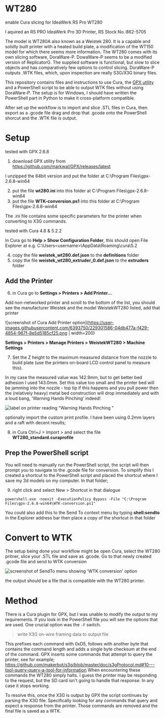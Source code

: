 # WT280
enable Cura slicing for IdeaWerk RS Pro WT280

I aquired an RS PRO IdeaWerk Pro 3D Printer, RS Stock No.:862-5705

The model is WT280A also known as a Weistek 280. It is a capable and solidly built printer with a heated build plate, a modification of the WT150 model for which there seems more information. The WT280 comes with its own slicing software, DoraWare-P. DowaWare-P seems to be a modified version of ReplicatorG. The supplied software is functional, but slow to slice objects and has comparatively few options to control slicing. DoraWare-P outputs .WTK files, which, upon inspection are really S3G/X3G binary files.

This repository contains files and instructions to use Cura, the [GPX utility](https://github.com/markwal/GPX) and a PowerShell script to be able to output WTK files without using DoraWare-P. The setup is for Windows, I should have written the PowerShell part in Python to make it cross-platform compatible.

After set up the workflow is to import and slice .STL files in Cura, then export as a .gcode file drag and drop that .gcode onto the PowerShell shorcut and the .WTK file is output.

# Setup
tested with GPX 2.6.8

1. download GPX utility from https://github.com/markwal/GPX/releases/latest

I unzipped the 64bit version and put the folder at C:\Program Files\gpx-2.6.8-win64

2. put the file **wt280.ini** into this folder at C:\Program Files\gpx-2.6.8-win64
3. put the file **WTK-conversion.ps1** into this folder at C:\Program Files\gpx-2.6.8-win64

The .ini file contains some specific parameters for the printer when converting to X3G commands.

tested with Cura 4.8 & 5.2.2

In Cura go to **Help > Show Configuration Folder**, this should open File Explorer at e.g. C:\Users\<username>\AppData\Roaming\cura\5.2

4. copy the file **weistek_wt280.def.json** to the **definitions** folder
5. copy the file **weistek_wt280_extruder_0.def.json** to the **extruders** folder

## Add the Printer
6. in Cura go to **Settings > Printers > Add Printer...**

Add non-networked printer and scroll to the bottom of the list, you should see the manufacturer Weistek and the model WeistekWT280 listed, add that printer

![screenshot of Cura Add Printer option](https://user-images.githubusercontent.com/6393750/229301586-04db477a-f429-4854-967f-8e5d5185cf25.png | width=200)


**Settings > Printers > Manage Printers > WeistekWT280 > Machine Settings**

7. Set the Z height to the maximum measured distance from the nozzle to build plate (use the printers on-board LCD control panel to measure this). 

In my case the measured value was 142.9mm, but to get better bed adhesion I used 143.0mm. Set this value too small and the printer bed will be jamming into the nozzle - top tip if this happens and you pull power then the (relatively heavy) metal bed construction will drop immediately and with a loud bang, 'Warning Hands Pinching' indeed!

![label on printer reading "Warning Hands Pinching "](https://user-images.githubusercontent.com/6393750/229301043-e561677d-fbb0-4efa-8804-5de71da037dc.jpg|width=100px)

optionally import the custom print profile. I have been using 0.2mm layers and a raft with decent results;

8. in Cura Ctrl+J > Import > and select the file **WT280_standard.curaprofile**

## Prep the PowerShell script
You will need to manually run the PowerShell script, the script will then prompt you to navigate to the .gcode file for conversion. To simplify this I created a shortcut to the PowerShell script and placed the shortcut where I save my 3d models on my computer. In that folder;

9. right click and select New > Shortcut
in that dialogue 

`powershell.exe -noexit -ExecutionPolicy Bypass -File "C:\Program Files\gpx-2.6.8-win64\WTK-conversion.ps1"`

You could also add this to the Send To context menu by typing **shell:sendto** in the Explorer address bar then place a copy of the shortcut in that folder

# Convert to WTK
The setup being done your workflow might be open Cura, select the WT280 pritner, slice your .STL file and save as .gcode. Go to that newly created .gcode file and send to WTK conversion

![screenshot of SendTo menu showing 'WTK conversion' option](https://user-images.githubusercontent.com/6393750/229301508-9c578800-9d2e-48ca-877d-e0a7d29f5937.png)

the output should be a file that is compatible with the WT280 printer.

# Method
There is a Cura plugin for GPX, but I was unable to modify the output to my requirements. If you look in the PowerShell file you will see the options that are used. One crucial option was the `-F` switch. 
> write X3G on-wire framing data to output file

This prefixes each command with 0xD5, follows with another byte that contains the command length and adds a single byte checksum at the end of the command.
GPX inserts some commands that attempt to query the printer, see for example;
https://github.com/makerbot/s3g/blob/master/doc/s3gProtocol.md#10---tool-query-query-a-tool-for-information
When encountering these commands the WT280 simply halts. I guess the printer may be responding to the request, but the SD card isn't going to handle that response. In any case it stops working.

To resolve this, once the X3G is output by GPX the script continues by parsing the X3G file. Specifically looking for any commands that query and expect a response from the printer. Those commands are removed and the final file is saved as a WTK. 
